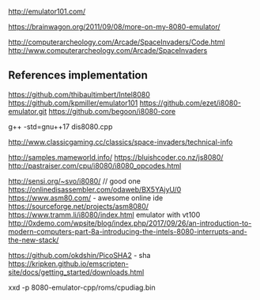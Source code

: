 http://emulator101.com/

https://brainwagon.org/2011/09/08/more-on-my-8080-emulator/

http://computerarcheology.com/Arcade/SpaceInvaders/Code.html
http://www.computerarcheology.com/Arcade/SpaceInvaders

## References implementation
https://github.com/thibaultimbert/Intel8080
https://github.com/kpmiller/emulator101
https://github.com/ezet/i8080-emulator.git
https://github.com/begoon/i8080-core

g++ -std=gnu++17 dis8080.cpp

http://www.classicgaming.cc/classics/space-invaders/technical-info

http://samples.mameworld.info/
https://bluishcoder.co.nz/js8080/
http://pastraiser.com/cpu/i8080/i8080_opcodes.html


http://sensi.org/~svo/i8080/ // good one
https://onlinedisassembler.com/odaweb/BX5YAjyU/0
https://www.asm80.com/ - awesome online ide
https://sourceforge.net/projects/asm8080/
https://www.tramm.li/i8080/index.html emulator with vt100
http://0xdemo.com/wpsite/blog/index.php/2017/09/26/an-introduction-to-modern-computers-part-8a-introducing-the-intels-8080-interrupts-and-the-new-stack/



https://github.com/okdshin/PicoSHA2 - sha
https://kripken.github.io/emscripten-site/docs/getting_started/downloads.html


xxd -p 8080-emulator-cpp/roms/cpudiag.bin